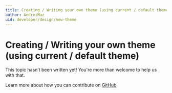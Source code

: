 ```yaml
---
title: Creating / Writing your own theme (using current / default theme)
author: AndreiMaz
uid: developer/design/new-theme
---
```

# Creating / Writing your own theme (using current / default theme)

This topic hasn’t been written yet! You're more than welcome to help us with that.

Learn more about how you can contribute on [GitHub](https://github.com/nopSolutions/nopCommerce-Docs/blob/master/CONTRIBUTING.md)